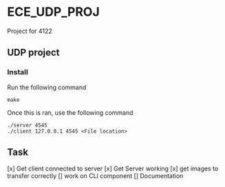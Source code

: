 # ECE_UDP_PROJ
Project for 4122

## UDP project 

### Install

Run the following command

```
make
``` 

Once this is ran, use the following command

```
./server 4545
./client 127.0.0.1 4545 <File location>
```
## Task

[x] Get client connected to server
[x] Get Server working
[x] get images to transfer correctly
[] work on CLI component
[] Documentation
